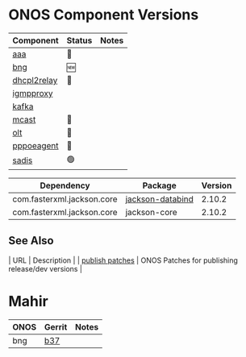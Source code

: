 ONOS Component Versions
=======================

| Component | Status | Notes |
| --------- | ------ | ----- |
| [aaa](aaa/README.md)                 | :hammer:       | |
| [bng](bng/README.md)                 | :new:          | |
| [dhcpl2relay](dhcpl2relay/README.md) | :hammer:       | |
| [igmpproxy](igmpproxy/README.md)     |                | |
| [kafka](kafka-onos/README.md)        |                | |
| [mcast](mcast/README.md)             | :hammer:       | |
| [olt](olt/README.md)                 | :hammer:       | |
| [pppoeagent](pppoeagent/README.md)   | :hammer:       | |
| [sadis](sadis/README.md)             | :green_circle: | |

| Dependency | Package | Version |
| ---------- | ------- | --------|
| com.fasterxml.jackson.core | [jackson-databind](https://gerrit.opncord.org/plugins/gitiles/sadis/+/refs/heads/master/app/pom.xml#90) | 2.10.2 |     
| com.fasterxml.jackson.core | jackson-core             | 2.10.2 |     

## See Also

| URL | Description |
| [publish patches](https://gerrit.opencord.org/q/owner:do-not-reply%2540opennetworking.org) | ONOS Patches for publishing release/dev versions |


Mahir
=====

| ONOS | Gerrit | Notes |
| ---- | ------ | ----- |
| bng  | [b37](https://gerrit.opencord.org/c/bng/+/34990/1/pom.xml#b37) | |